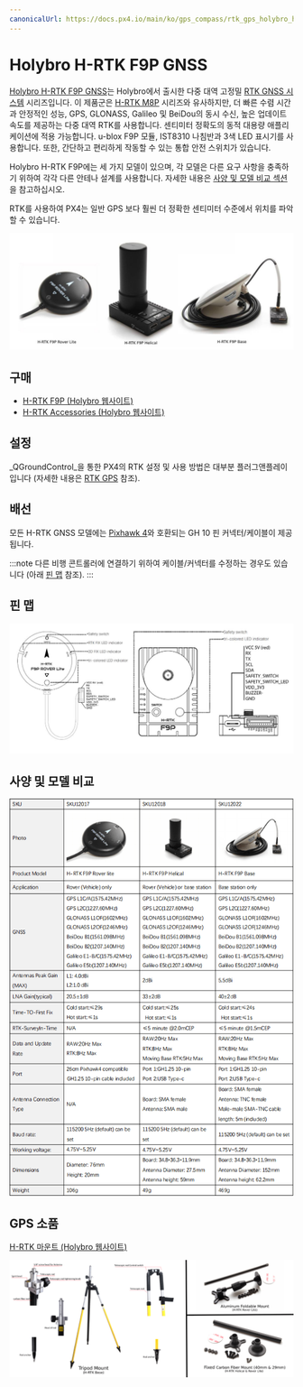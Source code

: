 ```yaml
---
canonicalUrl: https://docs.px4.io/main/ko/gps_compass/rtk_gps_holybro_h-rtk-f9p
---
```


# Holybro H-RTK F9P GNSS

[Holybro H-RTK F9P GNSS](http://www.holybro.com/product/h-rtk-f9p/)는 Holybro에서 출시한 다중 대역 고정밀 [RTK GNSS 시스템](../gps_compass/rtk_gps.md) 시리즈입니다. 이 제품군은 [H-RTK M8P](../gps_compass/rtk_gps_holybro_h-rtk-m8p.md) 시리즈와 유사하지만, 더 빠른 수렴 시간과 안정적인 성능, GPS, GLONASS, Galileo 및 BeiDou의 동시 수신, 높은 업데이트 속도를 제공하는 다중 대역 RTK를 사용합니다. 센티미터 정확도의 동적 대용량 애플리케이션에 적용 가능합니다. u-blox F9P 모듈, IST8310 나침반과 3색 LED 표시기를 사용합니다. 또한, 간단하고 편리하게 작동할 수 있는 통합 안전 스위치가 있습니다.

Holybro H-RTK F9P에는 세 가지 모델이 있으며, 각 모델은 다른 요구 사항을 충족하기 위하여 각각 다른 안테나 설계를 사용합니다. 자세한 내용은 [사양 및 모델 비교 섹션](#specification-and-model-comparison)을 참고하십시오.

RTK를 사용하여 PX4는 일반 GPS 보다 훨씬 더 정확한 센티미터 수준에서 위치를 파악할 수 있습니다.

![h-rtk](../../assets/hardware/gps/rtk_holybro_h-rtk-f9p_all_label.jpg)

## 구매

* [H-RTK F9P (Holybro 웹사이트)](https://shop.holybro.com/h-rtk-f9p_p1226.html?)
* [H-RTK Accessories (Holybro 웹사이트)](https://shop.holybro.com/c/h-rtk_0512)

## 설정

_QGroundControl_을 통한 PX4의 RTK 설정 및 사용 방법은 대부분 플러그앤플레이입니다 \(자세한 내용은 [RTK GPS](../advanced_features/rtk-gps.md) 참조\).

## 배선

모든 H-RTK GNSS 모델에는 [Pixhawk 4](../flight_controller/pixhawk4.md)와 호환되는 GH 10 핀 커넥터/케이블이  제공됩니다.

:::note
다른 비행 콘트롤러에 연결하기 위하여 케이블/커넥터를 수정하는 경우도 있습니다 (아래 [핀 맵](#pin-map) 참조).
:::

## 핀 맵

![h-rtk-f9p_rover_pinmap](../../assets/hardware/gps/rtk_holybro_h-rtk-f9p_pinmap.jpg)


## 사양 및 모델 비교

![h-rtk-f9p_spec](../../assets/hardware/gps/rtk_holybro_h-rtk-f9p_spec.png)

## GPS 소품

[H-RTK 마운트 (Holybro 웹사이트)](https://shop.holybro.com/spare-parts-gps-mount_p1228.html)

![h-rtk](../../assets/hardware/gps/rtk_holybro_h-rtk_mount_3.png)
